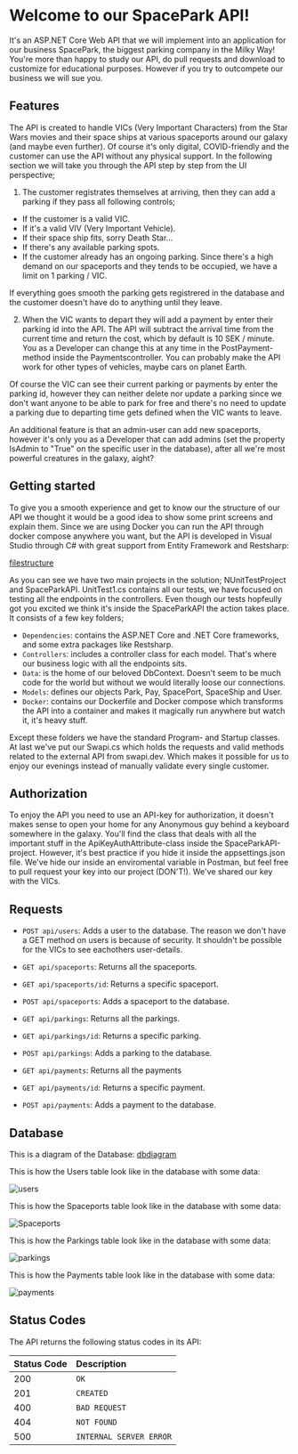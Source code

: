 # Welcome to our SpacePark API!
It's an ASP.NET Core Web API that we will implement into an application for our business SpacePark, the biggest parking company in the Milky Way! You're more than happy to study our API, do pull requests and download to customize for educational purposes. However if you try to outcompete our business we will sue you.

## Features
The API is created to handle VICs (Very Important Characters) from the Star Wars movies and their space ships at various spaceports around our galaxy (and maybe even further). Of course it's only digital, COVID-friendly and the customer can use the API without any physical support. In the following section we will take you through the API step by step from the UI perspective;

1. The customer registrates themselves at arriving, then they can add a parking if they pass all following controls;

- If the customer is a valid VIC.
- If it's a valid VIV (Very Important Vehicle).
- If their space ship fits, sorry Death Star...
- If there's any available parking spots.
- If the customer already has an ongoing parking. Since there's a high demand on our spaceports and they tends to be occupied, we have a limit on 1 parking / VIC.
 
If everything goes smooth the parking gets registrered in the database and the customer doesn't have do to anything until they leave.

2. When the VIC wants to depart they will add a payment by enter their parking id into the API. The API will subtract the arrival time from the current time and return the cost, which by default is 10 SEK / minute. You as a Developer can change this at any time in the PostPayment-method inside the Paymentscontroller. You can probably make the API work for other types of vehicles, maybe cars on planet Earth. 

Of course the VIC can see their current parking or payments by enter the parking id, however they can neither delete nor update a parking since we don't want anyone to be able to park for free and there's no need to update a parking due to departing time gets defined when the VIC wants to leave. 

An additional feature is that an admin-user can add new spaceports, however it's only you as a Developer that can add admins (set the property IsAdmin to "True" on the specific user in the database), after all we're most powerful creatures in the galaxy, aight? 

## Getting started 
To give you a smooth experience and get to know our the structure of our API we thought it would be a good idea to show some print screens and explain them. Since we are using Docker you can run the API through docker compose anywhere you want, but the API is developed in Visual Studio through C# with great support from Entity Framework and Restsharp:

[filestructure](https://user-images.githubusercontent.com/43240053/117443394-5ee49480-af38-11eb-9a93-12129609c1b1.png)

As you can see we have two main projects in the solution; NUnitTestProject and SpaceParkAPI. UnitTest1.cs contains all our tests, we have focused on testing all the endpoints in the controllers. 
Even though our tests hopfeully got you excited we think it's inside the SpaceParkAPI the action takes place.
It consists of a few key folders;

- `Dependencies`: contains the ASP.NET Core and .NET Core frameworks, and some extra packages like Restsharp.
- `Controllers`: includes a controller class for each model. That's where our business logic with all the 
   endpoints sits. 
- `Data`: is the home of our beloved DbContext. Doesn't seem to be much code for the world but without we    would literally loose our connections.
- `Models`: defines our objects Park, Pay, SpacePort, SpaceShip and User.
- `Docker`: contains our Dockerfile and Docker compose which transforms the API into a container and makes it magically run anywhere but watch it, it's heavy stuff.

Except these folders we have the standard Program- and Startup classes. At last we've put our Swapi.cs which holds the requests and valid methods related to the external API from swapi.dev. Which makes it possible for us to enjoy our evenings instead of manually validate every single customer.  

## Authorization
To enjoy the API you need to use an API-key for authorization, it doesn't makes sense to open your home for any Anonymous guy behind a keyboard somewhere in the galaxy. You'll find the class that deals with all the important stuff in the ApiKeyAuthAttribute-class inside the SpaceParkAPI-project. 
However, it's best practice if you hide it inside the appsettings.json file. We've hide our inside an enviromental variable in Postman, but feel free to pull request your key into our project (DON'T!). We've shared our key with the VICs. 

## Requests

- `POST api/users`: Adds a user to the database. The reason we don't have a GET method on users is because of security. It shouldn't be possible for the VICs to see eachothers user-details.


- `GET api/spaceports`: Returns all the spaceports.
- `GET api/spaceports/id`: Returns a specific spaceport.
- `POST api/spaceports`: Adds a spaceport to the database.


- `GET api/parkings`: Returns all the parkings.
- `GET api/parkings/id`: Returns a specific parking.
- `POST api/parkings`: Adds a parking to the database.


- `GET api/payments`: Returns all the payments
- `GET api/payments/id`: Returns a specific payment.
- `POST api/payments`: Adds a payment to the database.


## Database
This is a diagram of the Database:
[dbdiagram](https://user-images.githubusercontent.com/43240053/117457965-103ff600-af4a-11eb-94c4-2aeacb44dfc5.png)

This is how the Users table look like in the database with some data:

![users](https://user-images.githubusercontent.com/43240053/117457409-79733980-af49-11eb-9634-4fbb75feb0ba.png)

This is how the Spaceports table look like in the database with some data:

![Spaceports](https://user-images.githubusercontent.com/43240053/117457440-8132de00-af49-11eb-9ff8-5d2c8b657559.png)

This is how the Parkings table look like in the database with some data: 

![parkings](https://user-images.githubusercontent.com/43240053/117457469-87c15580-af49-11eb-8cff-9affc23d604d.png)

This is how the Payments table look like in the database with some data: 

![payments](https://user-images.githubusercontent.com/43240053/117457495-8f80fa00-af49-11eb-8587-d7eecb397c4c.png)

## Status Codes

The API returns the following status codes in its API:

| Status Code | Description |
| :--- | :--- |
| 200 | `OK` |
| 201 | `CREATED` |
| 400 | `BAD REQUEST` |
| 404 | `NOT FOUND` |
| 500 | `INTERNAL SERVER ERROR` |
